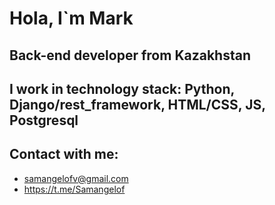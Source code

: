 # Hola, I`m Mark
## Back-end developer from Kazakhstan
## I work in technology stack: Python, Django/rest_framework, HTML/CSS, JS, Postgresql
## Contact with me:
- samangelofv@gmail.com
- https://t.me/Samangelof
